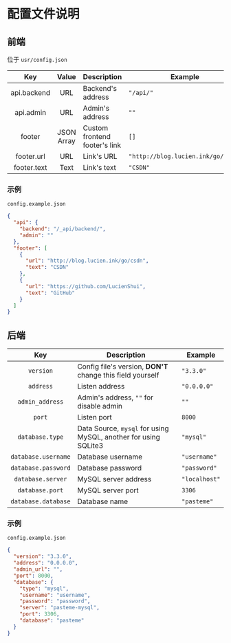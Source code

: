# 配置文件说明

## 前端

位于 `usr/config.json`

| Key | Value | Description | Example |
| :---: | :---: | --- | --- |
| api.backend | URL | Backend's address | `"/api/"` |
| api.admin | URL | Admin's address | `""` |
| footer | JSON Array | Custom frontend footer's link | `[]` |
| footer.url | URL | Link's URL | `"http://blog.lucien.ink/go/csdn"` |
| footer.text | Text | Link's text | `"CSDN"` |

### 示例

`config.example.json`

```json
{
  "api": {
    "backend": "/_api/backend/",
    "admin": ""
  },
  "footer": [
    {
      "url": "http://blog.lucien.ink/go/csdn",
      "text": "CSDN"
    },
    {
      "url": "https://github.com/LucienShui",
      "text": "GitHub"
    }
  ]
}
```

## 后端

| Key | Description | Example |
| :---: | --- | --- |
| `version` | Config file's version, **DON'T** change this field yourself | `"3.3.0"` |
| `address` | Listen address | `"0.0.0.0"` |
| `admin_address` | Admin's address, `""` for disable admin | `""` |
| `port` | Listen port | `8000` |
| `database.type` | Data Source, `mysql` for using MySQL, another for using SQLite3 | `"mysql"` |
| `database.username` | Database username | `"username"` |
| `database.password` | Database password | `"password"` |
| `database.server` | MySQL server address | `"localhost"` |
| `database.port` | MySQL server port | `3306` |
| `database.database` | Database name | `"pasteme"` |

### 示例

`config.example.json`

```json
{
  "version": "3.3.0",
  "address": "0.0.0.0",
  "admin_url": "",
  "port": 8000,
  "database": {
    "type": "mysql",
    "username": "username",
    "password": "password",
    "server": "pasteme-mysql",
    "port": 3306,
    "database": "pasteme"
  }
}
```
